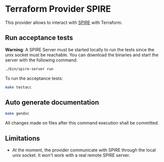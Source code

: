 # Terraform Provider SPIRE

This provider allows to interact with [SPIRE](https://spiffe.io/docs/latest/deploying/registering/) with Terraform.

## Run acceptance tests

**Warning**: A SPIRE Server must be started locally to run the tests since the unix socket must be reachable.
You can download the binaries and start the server with the following command:
```bash
./bin/spire-server run
```

To run the acceptance tests:

```bash
make testacc
```

## Auto generate documentation

```bash
make gendoc
```

All changes made on files after this command execution shall be committed.

## Limitations

* At the moment, the provider communicate with SPIRE through the local unix socket. It won't work with a real remote SPIRE server.
